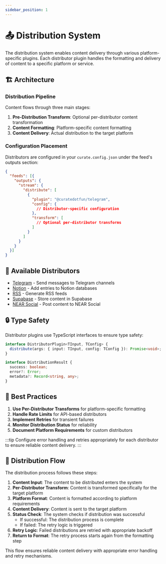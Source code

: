 ```yaml
---
sidebar_position: 1
---
```


# 📤 Distribution System

The distribution system enables content delivery through various platform-specific plugins. Each distributor plugin handles the formatting and delivery of content to a specific platform or service.

## 🏗️ Architecture

### Distribution Pipeline

Content flows through three main stages:

1. **Pre-Distribution Transform**: Optional per-distributor content transformation
2. **Content Formatting**: Platform-specific content formatting
3. **Content Delivery**: Actual distribution to the target platform

### Configuration Placement

Distributors are configured in your `curate.config.json` under the feed's outputs section:

```json
{
  "feeds": [{
    "outputs": {
      "stream": {
        "distribute": [
          {
            "plugin": "@curatedotfun/telegram",
            "config": {
              // Distributor-specific configuration
            },
            "transform": [
              // Optional per-distributor transforms
            ]
          }
        ]
      }
    }
  }]
}
```

## 🔌 Available Distributors

- [Telegram](./telegram.md) - Send messages to Telegram channels
- [Notion](./notion.md) - Add entries to Notion databases
- [RSS](./rss.md) - Generate RSS feeds
- [Supabase](./supabase.md) - Store content in Supabase
- [NEAR Social](./near-social.md) - Post content to NEAR Social

## 🔒 Type Safety

Distributor plugins use TypeScript interfaces to ensure type safety:

```typescript
interface DistributorPlugin<TInput, TConfig> {
  distribute(args: { input: TInput, config: TConfig }): Promise<void>;
}

interface DistributionResult {
  success: boolean;
  error?: Error;
  metadata?: Record<string, any>;
}
```

## 🚀 Best Practices

1. **Use Per-Distributor Transforms** for platform-specific formatting
2. **Handle Rate Limits** for API-based distributors
3. **Implement Retries** for transient failures
4. **Monitor Distribution Status** for reliability
5. **Document Platform Requirements** for custom distributors

:::tip
Configure error handling and retries appropriately for each distributor to ensure reliable content delivery.
:::

## 🔄 Distribution Flow

The distribution process follows these steps:

1. **Content Input**: The content to be distributed enters the system
2. **Per-Distributor Transform**: Content is transformed specifically for the target platform
3. **Platform Format**: Content is formatted according to platform requirements
4. **Content Delivery**: Content is sent to the target platform
5. **Status Check**: The system checks if distribution was successful
   - If successful: The distribution process is complete
   - If failed: The retry logic is triggered
6. **Retry Logic**: Failed distributions are retried with appropriate backoff
7. **Return to Format**: The retry process starts again from the formatting step

This flow ensures reliable content delivery with appropriate error handling and retry mechanisms.
